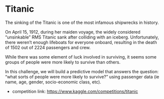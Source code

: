 # Titanic


The sinking of the Titanic is one of the most infamous shipwrecks in history.

On April 15, 1912, during her maiden voyage, the widely considered “unsinkable” RMS Titanic sank after colliding with an iceberg. Unfortunately, there weren’t enough lifeboats for everyone onboard, resulting in the death of 1502 out of 2224 passengers and crew.

While there was some element of luck involved in surviving, it seems some groups of people were more likely to survive than others.

In this challenge, we will build a predictive model that answers the question: “what sorts of people were more likely to survive?” using passenger data (ie name, age, gender, socio-economic class, etc).

- competition link: https://www.kaggle.com/competitions/titanic
